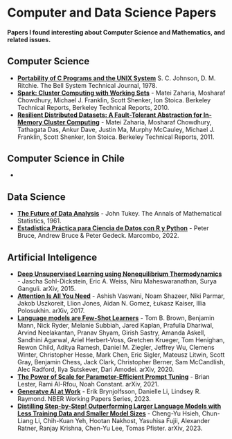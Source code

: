 # Computer and Data Science Papers

#### Papers I found interesting about Computer Science and Mathematics, and related issues.

## Computer Science
- **[Portability of C Programs and the UNIX System](papers/S_Johnson_D_Ritchie_Portability_of_C_Programs_and_the_UNIX_System.pdf)** S. C. Johnson, D. M. Ritchie. The Bell System Technical Journal, 1978.
- **[Spark: Cluster Computing with Working Sets](papers/Matei_Zaharia_et_al_Spark_Cluster_Computing_with_Working_Sets.pdf)** - Matei Zaharia, Mosharaf Chowdhury, Michael J. Franklin, Scott Shenker, Ion Stoica. Berkeley Technical Reports, Berkeley Technical Reports, 2010.
- **[Resilient Distributed Datasets: A Fault-Tolerant Abstraction for In-Memory Cluster Computing](papers/Matei_Zaharia_et_al_Resilient_Distributed_Datasets_A_Fault_Tolerant_Abstraction_for_In_Memory_Cluster_Computing.pdf)** - Matei Zaharia, Mosharaf Chowdhury, Tathagata Das, Ankur Dave, Justin Ma, Murphy McCauley, Michael J. Franklin, Scott Shenker, Ion Stoica. Berkeley Technical Reports, 2011.

## Computer Science in Chile
-

## Data Science
- **[The Future of Data Analysis](papers/John_Tukey_The_Future_of_Data_Analysis.pdf)** - John Tukey. The Annals of Mathematical Statistics, 1961.
- **[Estadística Práctica para Ciencia de Datos con R y Python](papers/Estadistica_Practica_para_Ciencia_de_Datos_con_R_y_Pyhon.pdf)** - Peter Bruce, Andrew Bruce & Peter Gedeck. Marcombo, 2022.

## Artificial Inteligence
- **[Deep Unsupervised Learning using Nonequilibrium Thermodynamics](papers/Jascha_Sohl_Dickstein_et_al_Deep_Unsupervised_Learning_using_Nonequilibrium_Thermodynamics.pdf)** - Jascha Sohl-Dickstein, Eric A. Weiss, Niru Maheswaranathan, Surya Ganguli. arXiv, 2015.
- **[Attention Is All You Need](papers/Ashish_Vaswani_et_al_Attention_Is_All_You_Need.pdf)** - Ashish Vaswani, Noam Shazeer, Niki Parmar, Jakob Uszkoreit, Llion Jones, Aidan N. Gomez, Łukasz Kaiser, Illia Polosukhin. arXiv, 2017.
- **[Language models are Few-Shot Learners](papers/Tom_Brown_et_al_Language_Models_are_Few_Shot_Learners.pdf)** - Tom B. Brown, Benjamin Mann, Nick Ryder, Melanie Subbiah, Jared Kaplan, Prafulla Dhariwal, Arvind Neelakantan, Pranav Shyam, Girish Sastry, Amanda Askell, Sandhini Agarwal, Ariel Herbert-Voss, Gretchen Krueger, Tom Henighan, Rewon Child, Aditya Ramesh, Daniel M. Ziegler, Jeffrey Wu, Clemens Winter, Christopher Hesse, Mark Chen, Eric Sigler, Mateusz Litwin, Scott Gray, Benjamin Chess, Jack Clark, Christopher Berner, Sam McCandlish, Alec Radford, Ilya Sutskever, Dari Amodei. arXiv, 2020.
- **[The Power of Scale for Parameter-Efficient Prompt Tuning](papers/Brian_Lester_et_al_The_Power_of_Scale_for_Parameter_Efficient_Prompt_Tuning.pdf)** - Brian Lester, Rami Al-Rfou, Noah Constant. arXiv, 2021.
- **[Generatve AI at Work](papers/Erik_Brynjolfsson_et_al_Generative_AI_at_Work.pdf)** - Erik Brynjolfsson, Danielle Li, Lindsey R. Raymond. NBER Working Papers Series, 2023.
- **[Distilling Step-by-Step! Outperforming Larger Language Models with Less Training Data and Smaller Model Sizes](papers/Cheng_Yu_Hsieh_et_al_Distilling_Step_by_Step_Outperforming_Larger_Language_Models_with_Less_Training_Data_and_Smaller_Model_Sizes.pdf)** - Cheng-Yu Hsieh, Chun-Liang Li, Chih-Kuan Yeh, Hootan Nakhost, Yasuhisa Fujii, Alexander Ratner, Ranjay Krishna, Chen-Yu Lee, Tomas Pfister. arXiv, 2023.
